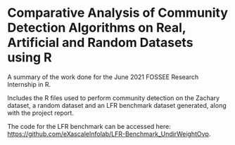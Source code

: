 # Comparative Analysis of Community Detection Algorithms on Real, Artificial and Random Datasets using R
A summary of the work done for the June 2021 FOSSEE Research Internship in R.

Includes the R files used to perform community detection on the Zachary dataset, a random dataset and an LFR benchmark dataset generated, along with the project report. 

The code for the LFR benchmark can be accessed here: https://github.com/eXascaleInfolab/LFR-Benchmark_UndirWeightOvp.

